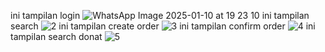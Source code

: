 ini tampilan login
![WhatsApp Image 2025-01-10 at 19 23 10](https://github.com/user-attachments/assets/fcb7e251-c4f8-4020-ad30-b23fecbfb31a)
ini tampilan search
![2](https://github.com/user-attachments/assets/bc8eedc6-dc82-4596-9366-43af98a603d8)
ini tampilan create order
![3](https://github.com/user-attachments/assets/53fe87dc-ca11-4d6c-8dfa-46e9bcef5aba)
ini tampilan confirm order
![4](https://github.com/user-attachments/assets/b7b3a848-3323-49db-95ee-7cf766200f95)
ini tampilan search donat
![5](https://github.com/user-attachments/assets/62003261-4089-4237-baf4-bbad0ab7bb79)

